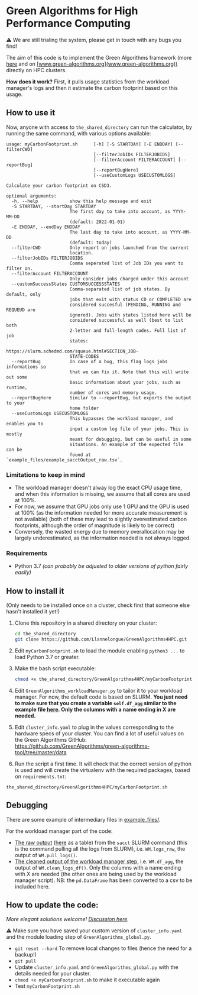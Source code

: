 # Green Algorithms for High Performance Computing

⚠️ We are still trialing the system, please get in touch with any bugs you find!

The aim of this code is to implement the Green Algorithms framework (more [here](https://arxiv.org/abs/2007.07610) and on [www.green-algorithms.org](www.green-algorithms.org)) directly on HPC clusters.

**How does it work?** First, it pulls usage statistics from the workload manager's logs and then it estimate the carbon footprint based on this usage.

## How to use it

Now, anyone with access to `the_shared_directory` can run the calculator, 
by running the same command, with various options available:

```
usage: myCarbonFootprint.sh      [-h] [-S STARTDAY] [-E ENDDAY] [--filterCWD]
                                 [--filterJobIDs FILTERJOBIDS]
                                 [--filterAccount FILTERACCOUNT] [--reportBug]
                                 [--reportBugHere]
                                 [--useCustomLogs USECUSTOMLOGS]

Calculate your carbon footprint on CSD3.

optional arguments:
  -h, --help            show this help message and exit
  -S STARTDAY, --startDay STARTDAY
                        The first day to take into account, as YYYY-MM-DD
                        (default: 2022-01-01)
  -E ENDDAY, --endDay ENDDAY
                        The last day to take into account, as YYYY-MM-DD
                        (default: today)
  --filterCWD           Only report on jobs launched from the current
                        location.
  --filterJobIDs FILTERJOBIDS
                        Comma seperated list of Job IDs you want to filter on.
  --filterAccount FILTERACCOUNT
                        Only consider jobs charged under this account
  --customSuccessStates CUSTOMSUCCESSSTATES
                        Comma-separated list of job states. By default, only
                        jobs that exit with status CD or COMPLETED are
                        considered succesful (PENDING, RUNNING and REQUEUD are
                        ignored). Jobs with states listed here will be
                        considered successful as well (best to list both
                        2-letter and full-length codes. Full list of job
                        states:
                        https://slurm.schedmd.com/squeue.html#SECTION_JOB-
                        STATE-CODES
  --reportBug           In case of a bug, this flag logs jobs informations so
                        that we can fix it. Note that this will write out some
                        basic information about your jobs, such as runtime,
                        number of cores and memory usage.
  --reportBugHere       Similar to --reportBug, but exports the output to your
                        home folder
  --useCustomLogs USECUSTOMLOGS
                        This bypasses the workload manager, and enables you to
                        input a custom log file of your jobs. This is mostly
                        meant for debugging, but can be useful in some
                        situations. An example of the expected file can be
                        found at `example_files/example_sacctOutput_raw.tsv`.
```

### Limitations to keep in mind

 - The workload manager doesn't alway log the exact CPU usage time, and when this information is missing, we assume that all cores are used at 100%.
 - For now, we assume that GPU jobs only use 1 GPU and the GPU is used at 100% (as the information needed for more accurate measurement is not available)
 (both of these may lead to slightly overestimated carbon footprints, although the order of magnitude is likely to be correct)
 - Conversely, the wasted energy due to memory overallocation may be largely underestimated, as the information needed is not always logged.


### Requirements
- Python 3.7 *(can probably be adjusted to older versions of python fairly easily)*

## How to install it

(Only needs to be installed once on a cluster, check first that someone else hasn't installed it yet!)

1. Clone this repository in a shared directory on your cluster:
    ```bash
    cd the_shared_directory 
    git clone https://github.com/Llannelongue/GreenAlgorithms4HPC.git
    ```

2. Edit `myCarbonFootprint.sh` to load the module enabling `python3 ...` to load Python 3.7 or greater.

3. Make the bash script executable: 
    ```bash
    chmod +x the_shared_directory/GreenAlgorithms4HPC/myCarbonFootprint.sh
    ```

4. Edit `GreenAlgorithms_workloadManager.py` to tailor it to your workload manager. 
For now, the default code is based on SLURM.
**You just need to make sure that you create a variable `self.df_agg` similar to the example file [here](example_files/example_output_workloadManager.tsv).
Only the columns with a name ending in X are needed.**

6. Edit `cluster_info.yaml` to plug in the values corresponding to the hardware specs of your cluster. You can find a lot of useful values on the Green Algorithms GitHub: https://github.com/GreenAlgorithms/green-algorithms-tool/tree/master/data

7. Run the script a first time. It will check that the correct version of python is used 
and will create the virtualenv with the required packages, based on `requirements.txt`:
```shell script
the_shared_directory/GreenAlgorithms4HPC/myCarbonFootprint.sh
```

## Debugging
There are some example of intermediary files in [example_files/](example_files/).

For the workload manager part of the code:
- [The raw output](example_files/example_sacctOutput_raw.txt) ([here](example_files/example_sacctOutput_raw_asDF.tsv) as a table) from the `sacct` SLURM command (this is the command pulling all the logs from SLURM), i.e. `WM.logs_raw`, the output of `WM.pull_logs()`.
- [The cleaned output of the workload manager step](example_files/example_output_workloadManager.tsv), i.e. `WM.df_agg`, the output of `WM.clean_logs_df()`. Only the columns with a name ending with X are needed (the other ones are being used by the workload manager script). NB: the `pd.DataFrame` has been converted to a csv to be included here.

## How to update the code:
_More elegant solutions welcome! [Discussion here](https://github.com/Llannelongue/GreenAlgorithms4HPC/issues/1)._

⚠️ Make sure you have saved your custom version of `cluster_info.yaml` and the module loading step of `GreenAlgorithms_global.py`.

- `git reset --hard` To remove local changes to files (hence the need for a backup!)
- `git pull`
- Update `cluster_info.yaml` and `GreenAlgorithms_global.py` with the details needed for your cluster.
- `chmod +x myCarbonFootprint.sh` to make it executable again
- Test `myCarbonFootprint.sh` 
